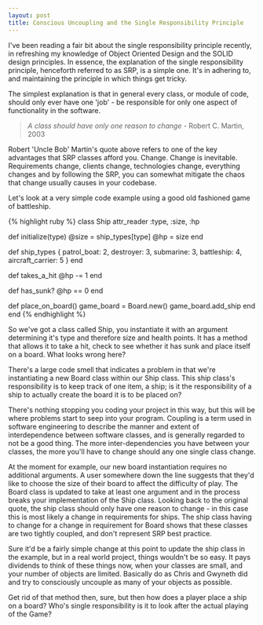 ```yaml
---
layout: post
title: Conscious Uncoupling and the Single Responsibility Principle
---
```


I've been reading a fair bit about the single responsibility principle recently, in refreshing my knowledge of Object Oriented Design and the SOLID design principles. In essence, the explanation of the single responsibility principle, henceforth referred to as SRP, is a simple one. It's in adhering to, and maintaining the principle in which things get tricky.

The simplest explanation is that in general every class, or module of code, should only ever have one 'job' - be responsible for only one aspect of functionality in the software.  
  
> *A class should have only one reason to change* - Robert C. Martin, 2003  

Robert 'Uncle Bob' Martin's quote above refers to one of the key advantages that SRP classes afford you. Change. Change is inevitable. Requirements change, clients change, technologies change, everything changes and by following the SRP, you can somewhat mitigate the chaos that change usually causes in your codebase.

Let's look at a very simple code example using a good old fashioned game of battleship.

{% highlight ruby %}
class Ship
  attr_reader :type, :size, :hp

  def initialize(type)
    @size = ship_types[type]
    @hp = size
  end

  def ship_types
    { patrol_boat: 2, destroyer: 3, submarine: 3, battleship: 4, aircraft_carrier: 5 }
  end

  def takes_a_hit
    @hp -= 1
  end

  def has_sunk?
    @hp == 0
  end

  def place_on_board()
    game_board = Board.new()
    game_board.add_ship
  end
end
{% endhighlight %}


So we've got a class called Ship, you instantiate it with an argument determining it's type and therefore size and health points. It has a method that allows it to take a hit, check to see whether it has sunk and place itself on a board. What looks wrong here?

There's a large code smell that indicates a problem in that we're instantiating a new Board class within our Ship class. This ship class's responsibility is to keep track of one item, a ship; is it the responsibility of a ship to actually create the board it is to be placed on?

There's nothing stopping you coding your project in this way, but this will be where problems start to seep into your program. Coupling is a term used in software engineering to describe the manner and extent of interdependence between software classes, and is generally regarded to not be a good thing. The more inter-dependencies you have between your classes, the more you'll have to change should any one single class change.

At the moment for example, our new board instantiation requires no additional arguments. A user somewhere down the line suggests that they'd like to choose the size of their board to affect the difficulty of play. The Board class is updated to take at least one argument and in the process breaks your implementation of the Ship class. Looking back to the original quote, the ship class should only have one reason to change - in this case this is most likely a change in requirements for ships. The ship class having to change for a change in requirement for Board shows that these classes are two tightly coupled, and don't represent SRP best practice.

Sure it'd be a fairly simple change at this point to update the ship class in the example, but in a real world project, things wouldn't be so easy. It pays dividends to think of these things now, when your classes are small, and your number of objects are limited. Basically do as Chris and Gwyneth did and try to consciously uncouple as many of your objects as possible.

Get rid of that method then, sure, but then how does a player place a ship on a board? Who's single responsibility is it to look after the actual playing of the Game?
